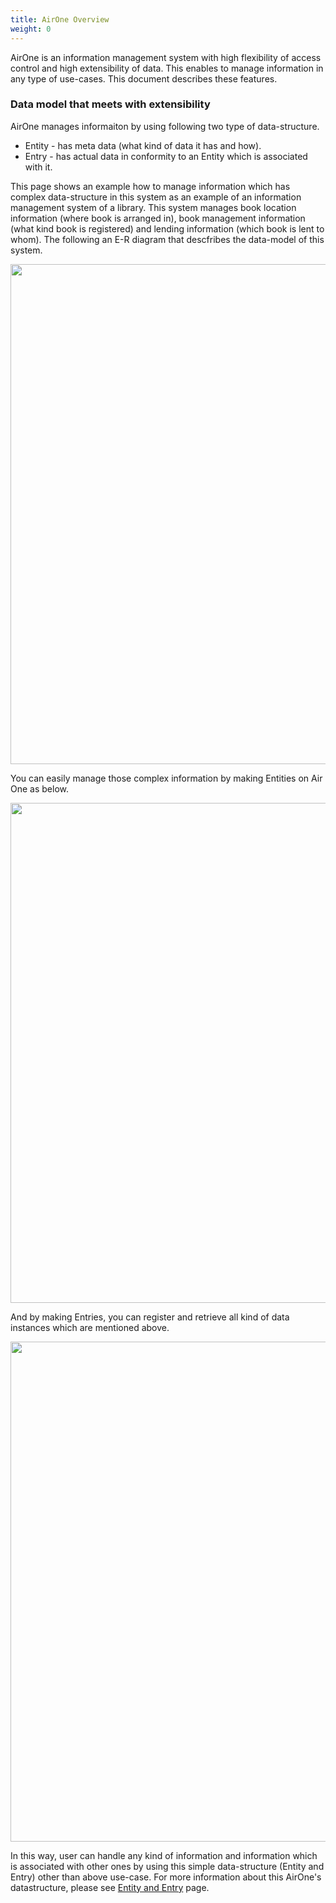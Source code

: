 ```yaml
---
title: AirOne Overview
weight: 0
---
```


AirOne is an information management system with high flexibility of access control and high extensibility of data. This enables to manage information in any type of use-cases. This document describes these features.

### Data model that meets with extensibility

AirOne manages informaiton by using following two type of data-structure.

* Entity - has meta data (what kind of data it has and how).
* Entry - has actual data in conformity to an Entity which is associated with it.

This page shows an example how to manage information which has complex data-structure in this system as an example of an information management system of a library. This system manages book location information (where book is arranged in), book management information (what kind book is registered) and lending information (which book is lent to whom). The following an E-R diagram that descfribes the data-model of this system.

<img src='/content/getting_started/airone_overview1.png' width='800'/>

You can easily manage those complex information by making Entities on Air One as below.

<img src='/content/getting_started/airone_overview2_entity.png' width='800'/>

And by making Entries, you can register and retrieve all kind of data instances which are mentioned above.

<img src='/content/getting_started/airone_overview3_entry.png' width='800'/>

In this way, user can handle any kind of information and information which is associated with other ones by using this simple data-structure (Entity and Entry) other than above use-case. For more information about this AirOne's datastructure, please see [Entity and Entry]() page.
